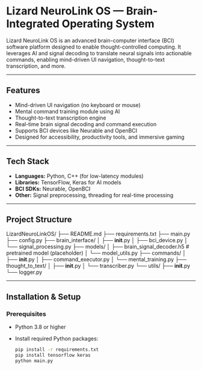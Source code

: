# Lizard NeuroLink OS — Brain-Integrated Operating System

Lizard NeuroLink OS is an advanced brain-computer interface (BCI) software platform designed to enable thought-controlled computing. It leverages AI and signal decoding to translate neural signals into actionable commands, enabling mind-driven UI navigation, thought-to-text transcription, and more.

---

## Features

- Mind-driven UI navigation (no keyboard or mouse)
- Mental command training module using AI
- Thought-to-text transcription engine
- Real-time brain signal decoding and command execution
- Supports BCI devices like Neurable and OpenBCI
- Designed for accessibility, productivity tools, and immersive gaming

---

## Tech Stack

- **Languages:** Python, C++ (for low-latency modules)
- **Libraries:** TensorFlow, Keras for AI models
- **BCI SDKs:** Neurable, OpenBCI
- **Other:** Signal preprocessing, threading for real-time processing

---

## Project Structure

LizardNeuroLinkOS/
├── README.md
├── requirements.txt
├── main.py
├── config.py
├── brain_interface/
│   ├── __init__.py
│   ├── bci_device.py
│   └── signal_processing.py
├── models/
│   ├── brain_signal_decoder.h5  # pretrained model (placeholder)
│   └── model_utils.py
├── commands/
│   ├── __init__.py
│   ├── command_executor.py
│   └── mental_training.py
├── thought_to_text/
│   ├── __init__.py
│   └── transcriber.py
└── utils/
    ├── __init__.py
    └── logger.py


---

## Installation & Setup

### Prerequisites

- Python 3.8 or higher
- Install required Python packages:
  
  ```bash
  pip install -r requirements.txt
  pip install tensorflow keras
  python main.py
